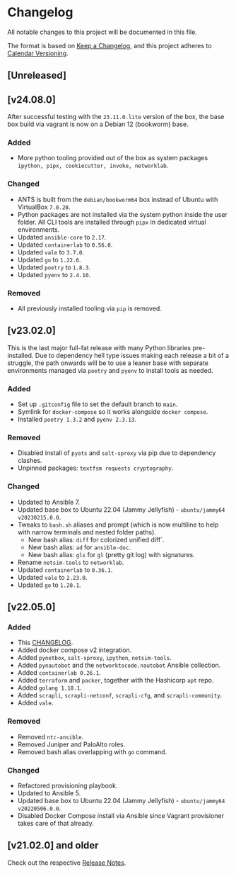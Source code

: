 # Changelog

All notable changes to this project will be documented in this file.

The format is based on [Keep a Changelog](https://keepachangelog.com/en/1.0.0/),
and this project adheres to [Calendar Versioning](https://calver.org/).

## [Unreleased]

## [v24.08.0]

After successful testing with the `23.11.0.lite` version of the box, the base box build via vagrant is now on a Debian 12 (bookworm) base.

### Added

- More python tooling provided out of the box as system packages `ipython, pipx, cookiecutter, invoke, networklab`.

### Changed

- ANTS is built from the `debian/bookworm64` box instead of Ubuntu with VirtualBox `7.0.20`.
- Python packages are not installed via the system python inside the user folder. All CLI tools are installed through `pipx` in dedicated virtual environments.
- Updated `ansible-core` to `2.17`.
- Updated `containerlab` to `0.56.0`.
- Updated `vale` to `3.7.0`.
- Updated `go` to `1.22.6`.
- Updated `poetry` to `1.8.3`.
- Updated `pyenv` to `2.4.10`.

### Removed

- All previously installed tooling via `pip` is removed.


## [v23.02.0]

This is the last major full-fat release with many Python libraries pre-installed. Due to dependency hell type issues making each release a bit of a struggle, the path onwards will be to use a leaner base with separate environments managed via `poetry` and `pyenv` to install tools as needed.

### Added

- Set up `.gitconfig` file to set the default branch to `main`.
- Symlink for `docker-compose` so it works alongside `docker compose`.
- Installed `poetry 1.3.2` and `pyenv 2.3.13`.

### Removed

- Disabled install of `pyats` and `salt-sproxy` via pip due to dependency clashes.
- Unpinned packages: `textfsm requests cryptography`.

### Changed

- Updated to Ansible 7.
- Updated base box to Ubuntu 22.04 (Jammy Jellyfish) - `ubuntu/jammy64 v20230215.0.0`.
- Tweaks to `bash.sh` aliases and prompt (which is now multiline to help with narrow terminals and nested folder paths).
    + New bash alias: `diff` for colorized unified diff`.
    + New bash alias: `ad` for `ansible-doc`.
    + New bash alias: `gls` for `gl` (pretty git log) with signatures.
- Rename `netsim-tools` to `networklab`.
- Updated `containerlab` to `0.36.1`.
- Updated `vale` to `2.23.0`.
- Updated `go` to `1.20.1`.


## [v22.05.0]

### Added

- This [CHANGELOG](/CHANGELOG.md).
- Added docker compose v2 integration.
- Added `pynetbox`, `salt-sproxy`, `ipython`, `netsim-tools`.
- Added `pynautobot` and the `networktocode.nautobot` Ansible collection.
- Added `containerlab 0.26.1`.
- Added `terraform` and `packer`, together with the Hashicorp `apt` repo.
- Added `golang 1.18.1`.
- Added `scrapli`, `scrapli-netconf`, `scrapli-cfg`, and `scrapli-community`.
- Added `vale`.

### Removed

- Removed `ntc-ansible`.
- Removed Juniper and PaloAlto roles.
- Removed bash alias overlapping with `go` command.

### Changed

- Refactored provisioning playbook.
- Updated to Ansible 5.
- Updated base box to Ubuntu 22.04 (Jammy Jellyfish) - `ubuntu/jammy64 v20220506.0.0`.
- Disabled Docker Compose install via Ansible since Vagrant provisioner takes care of that already.

## [v21.02.0] and older

Check out the respective [Release Notes](https://github.com/cmsirbu/ants/releases).

